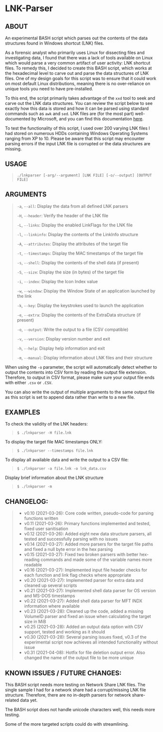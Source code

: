 # LNK-Parser

## ABOUT
An experimental BASH script which parses out the contents of the data structures found in Windows shortcut (LNK) files.

As a forensic analyst who primarily uses Linux for dissecting files and investigating data, I found that there was a lack of tools available on Linux which would parse a very common artifact of user activity: LNK shortcut files. To remedy this, I decided to create this BASH script, which works at the hexadecimal level to carve out and parse the data structures of LNK files. One of my design goals for this script was to ensure that it could work on most default Linux distributions, meaning there is no over-reliance on unique tools you need to have pre-installed. 

To this end, the script primarily takes advantage of the `xxd` tool to seek and carve out the LNK data structures. You can review the script below to see exactly how this data is stored and how it can be parsed using standard commands such as `awk` and `sed`. LNK files are (for the most part) well-documented by Microsoft, and you can find this documentation [here](https://docs.microsoft.com/en-us/openspecs/windows_protocols/ms-shllink).

To test the functionality of this script, I used over 200 varying LNK files I had stored on numerous HDDs containing Windows Operating Systems ranging from XP to 10. Please be aware that this script may encounter parsing errors if the input LNK file is corrupted or the data structures are missing.

## USAGE
> `./lnkparser [-arg/--argument] [LNK FILE] [-o/--output] [OUTPUT FILE]`

## ARGUMENTS

> `-a`, `--all`:        Display the data from all defined LNK parsers
> 
> `-H`, `--header`:     Verify the header of the LNK file
> 
> `-L`, `--links`:      Display the enabled LinkFlags for the LNK file
> 
> `-l`, `--linkinfo`:   Display the contents of the LinkInfo structure
> 
> `-A`, `--attributes`: Display the attributes of the target file
> 
> `-t`, `--timestamps`: Display the MAC timestamps of the target file
> 
> `-s`, `--shell`:      Display the contents of the shell data (if present)
> 
> `-S`, `--size`:       Display the size (in bytes) of the target file
> 
> `-i`, `--index`:      Display the Icon Index value
> 
> `-w`, `--window`:     Display the Window State of an application launched by the link
> 
> `-k`, `--key`:        Display the keystrokes used to launch the application
> 
> `-e`, `--extra`:      Display the contents of the ExtraData structure (if present)
> 
> `-o`, `--output`:     Write the output to a file (CSV compatible)
> 
> `-v`, `--version`:    Display version number and exit
> 
> `-h`, `--help`:       Display help information and exit
> 
> `-m`, `--manual`:     Display information about LNK files and their structure
        
When using the `-o` parameter, the script will automatically detect whether to output the contents into CSV form by reading the output file extension. Therefore, to output in CSV format, please make sure your output file ends with either `.csv` or `.CSV`.

You can also write the output of multiple arguments to the same output file as this script is set to append data rather than write to a new file.

## EXAMPLES

To check the validity of the LNK headers:
> `$ ./lnkparser -H file.lnk`

To display the target file MAC timestamps ONLY:
> `$ ./lnkparser --timestamps file.lnk`

To display all available data and write the output to a CSV file:
> `$ ./lnkparser -a file.lnk -o lnk_data.csv`

Display brief information about the LNK structure
> `$ ./lnkparser -m`

## CHANGELOG:
> * v0.10 (2021-03-26):  Core code written, pseudo-code for parsing functions written
> * v0.11 (2021-03-26):  Primary functions implemented and tested, fixed user sanitisation
> * v0.12 (2021-03-26):  Added eight new data structure parsers, all tested and successfully parsing with no issues
> * v0.14 (2021-03-27):  Added more parsers for the target file paths and fixed a null byte error in the hex parsing
> * v0.15 (2021-03-27):  Fixed two broken parsers with better hex-reading commands and made some of the variable names more readable
> * v0.16 (2021-03-27):  Implemented input file header checks for each function and link flag checks where appropriate
> * v0.20 (2021-03-27):  Implemented parser for extra data and cleaned up several scripts
> * v0.21 (2021-03-27):  Implemented shell data parser for OS version and MS-DOS timestamps
> * v0.22 (2021-03-27):  Added shell data parser for MFT INDX information where available
> * v0.23 (2021-03-28):  Cleaned up the code, added a missing VolumeID parser and fixed an issue when calculating the target size in MiB
> * v0.25 (2021-03-28):  Added an output data option with CSV support, tested and working as it should
> * v0.30 (2021-03-28):  Several parsing issues fixed, v0.3 of the experimental script now achieves all intended functionality without issue
> * v0.31 (2021-04-08):  Hotfix for file deletion output error. Also changed the name of the output file to be more unique

## KNOWN ISSUES / FUTURE CHANGES:

This BASH script needs more testing on Network Share LNK files. The single sample I had for a network share had a corrupt/missing LNK file structure. Therefore, there are no in-depth parsers for network share-related data yet.

The BASH script does not handle unicode characters well, this needs more testing.

Some of the more targeted scripts could do with streamlining.

